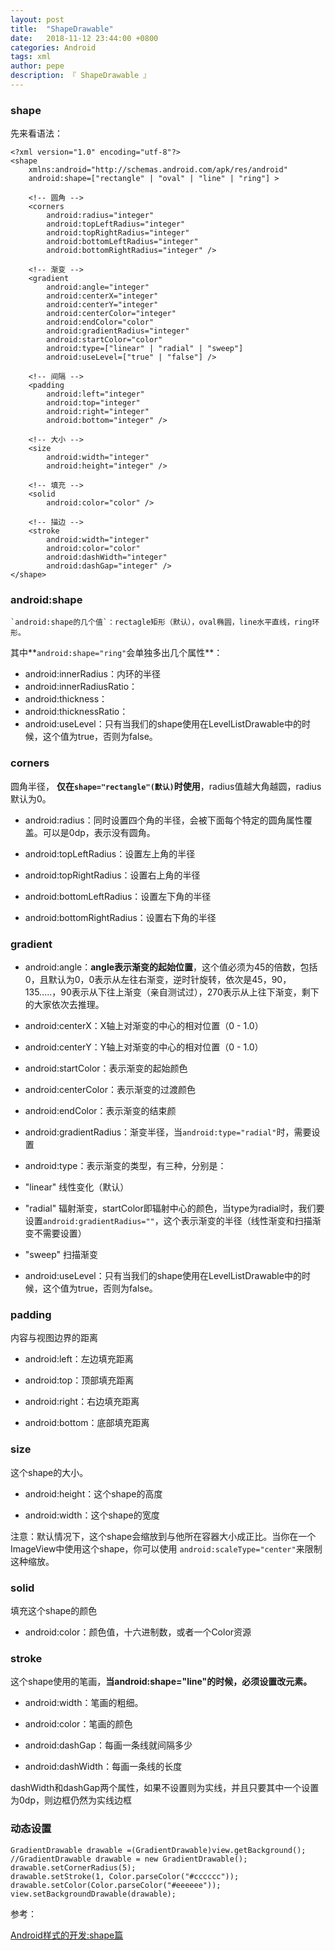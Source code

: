 ```yaml
---
layout: post
title:  "ShapeDrawable"
date:   2018-11-12 23:44:00 +0800
categories: Android
tags: xml
author: pepe
description: 『 ShapeDrawable 』
---
```


### **shape**

先来看语法：

```
<?xml version="1.0" encoding="utf-8"?>
<shape
    xmlns:android="http://schemas.android.com/apk/res/android"
    android:shape=["rectangle" | "oval" | "line" | "ring"] >
    
    <!-- 圆角 -->
    <corners
        android:radius="integer"
        android:topLeftRadius="integer"
        android:topRightRadius="integer"
        android:bottomLeftRadius="integer"
        android:bottomRightRadius="integer" />
        
    <!-- 渐变 -->
    <gradient
        android:angle="integer"
        android:centerX="integer"
        android:centerY="integer"
        android:centerColor="integer"
        android:endColor="color"
        android:gradientRadius="integer"
        android:startColor="color"
        android:type=["linear" | "radial" | "sweep"]
        android:useLevel=["true" | "false"] />
        
    <!-- 间隔 -->
    <padding
        android:left="integer"
        android:top="integer"
        android:right="integer"
        android:bottom="integer" />
        
    <!-- 大小 -->
    <size
        android:width="integer"
        android:height="integer" />
        
    <!-- 填充 -->
    <solid
        android:color="color" />
        
    <!-- 描边 -->
    <stroke
        android:width="integer"
        android:color="color"
        android:dashWidth="integer"
        android:dashGap="integer" />
</shape>
```
### **android:shape**

    `android:shape的几个值`：rectagle矩形（默认），oval椭圆，line水平直线，ring环形。

其中**`android:shape="ring"`会单独多出几个属性**：

 - android:innerRadius：内环的半径
 - android:innerRadiusRatio：
 - android:thickness：
 - android:thicknessRatio：
 - android:useLevel：只有当我们的shape使用在LevelListDrawable中的时候，这个值为true，否则为false。
 
### **corners**

圆角半径， **仅在`shape="rectangle"(默认)`时使用**，radius值越大角越圆，radius默认为0。

 - android:radius：同时设置四个角的半径，会被下面每个特定的圆角属性覆盖。可以是0dp，表示没有圆角。

 - android:topLeftRadius：设置左上角的半径

 - android:topRightRadius：设置右上角的半径 

 - android:bottomLeftRadius：设置左下角的半径

 - android:bottomRightRadius：设置右下角的半径
 
### **gradient**

 - android:angle：**angle表示渐变的起始位置**，这个值必须为45的倍数，包括0，且默认为0，0表示从左往右渐变，逆时针旋转，依次是45，90，135.....，90表示从下往上渐变（亲自测试过），270表示从上往下渐变，剩下的大家依次去推理。

 - android:centerX：X轴上对渐变的中心的相对位置（0 - 1.0）

 - android:centerY：Y轴上对渐变的中心的相对位置（0 - 1.0）

 - android:startColor：表示渐变的起始颜色

 - android:centerColor：表示渐变的过渡颜色

 - android:endColor：表示渐变的结束颜

 - android:gradientRadius：渐变半径，当`android:type="radial"`时，需要设置

 - android:type：表示渐变的类型，有三种，分别是：

  - "linear"	线性变化（默认）
  - "radial"	辐射渐变，startColor即辐射中心的颜色，当type为radial时，我们要设置`android:gradientRadius=""`，这个表示渐变的半径（线性渐变和扫描渐变不需要设置）
  - "sweep"	扫描渐变
 - android:useLevel：只有当我们的shape使用在LevelListDrawable中的时候，这个值为true，否则为false。
 
### **padding**

内容与视图边界的距离

 - android:left：左边填充距离

 - android:top：顶部填充距离

 - android:right：右边填充距离

 - android:bottom：底部填充距离
 
### **size**
这个shape的大小。

 - android:height：这个shape的高度

 - android:width：这个shape的宽度

注意：默认情况下，这个shape会缩放到与他所在容器大小成正比。当你在一个ImageView中使用这个shape，你可以使用 `android:scaleType="center"`来限制这种缩放。

### **solid**

填充这个shape的颜色

 - android:color：颜色值，十六进制数，或者一个Color资源

### **stroke**

这个shape使用的笔画，**当android:shape="line"的时候，必须设置改元素。**

 -  android:width：笔画的粗细。

 -  android:color：笔画的颜色

 -  android:dashGap：每画一条线就间隔多少

 -  android:dashWidth：每画一条线的长度

dashWidth和dashGap两个属性，如果不设置则为实线，并且只要其中一个设置为0dp，则边框仍然为实线边框

### **动态设置**
```
GradientDrawable drawable =(GradientDrawable)view.getBackground();
//GradientDrawable drawable = new GradientDrawable();
drawable.setCornerRadius(5);
drawable.setStroke(1, Color.parseColor("#cccccc"));
drawable.setColor(Color.parseColor("#eeeeee"));
view.setBackgroundDrawable(drawable);
```

参考：

[Android样式的开发:shape篇](http://keeganlee.me/post/android/20150830)





